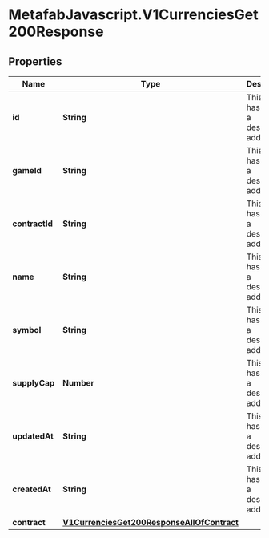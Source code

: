 # MetafabJavascript.V1CurrenciesGet200Response

## Properties

Name | Type | Description | Notes
------------ | ------------- | ------------- | -------------
**id** | **String** | This field has not had a description added. | [optional] 
**gameId** | **String** | This field has not had a description added. | [optional] 
**contractId** | **String** | This field has not had a description added. | [optional] 
**name** | **String** | This field has not had a description added. | [optional] 
**symbol** | **String** | This field has not had a description added. | [optional] 
**supplyCap** | **Number** | This field has not had a description added. | [optional] 
**updatedAt** | **String** | This field has not had a description added. | [optional] 
**createdAt** | **String** | This field has not had a description added. | [optional] 
**contract** | [**V1CurrenciesGet200ResponseAllOfContract**](V1CurrenciesGet200ResponseAllOfContract.md) |  | [optional] 


